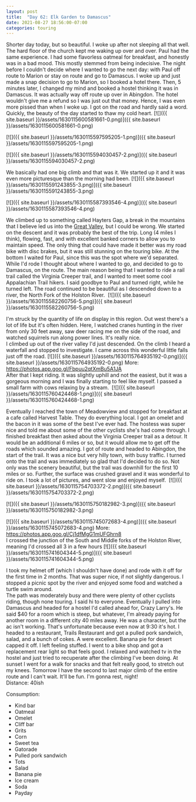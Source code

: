 ```yaml
---
layout: post
title:  "Day 62: Elk Garden to Damascus"
date: 2021-08-27 18:56:00-07:00
categories: touring
---
```

Shorter day today, but so beautiful. I woke up after not sleeping all that well. The hard floor of the church kept me waking up over and over. Paul had the same experience. I had some flavorless oatmeal for breakfast, and honestly was in a bad mood. This mostly stemmed from being indecisive. The night before I couldn't decide where I wanted to go the next day: with Paul off route to Marion or stay on route and go to Damascus. I woke up and just made a snap decision to go to Marion, so I booked a hotel there. Then, 5 minutes later, I changed my mind and booked a hostel thinking it was in Damascus. It was actually way off route up over in Abingdon. The hotel wouldn't give me a refund so I was just out that money. Hence, I was even more pissed than when I woke up. I got on the road and hardly said a word. Quickly, the beauty of the day started to thaw my cold heart.
[![]({{ site.baseurl }}/assets/1630115600581661-0.png)]({{ site.baseurl }}/assets/1630115600581661-0.png)

[![]({{ site.baseurl }}/assets/1630115597595205-1.png)]({{ site.baseurl }}/assets/1630115597595205-1.png)

[![]({{ site.baseurl }}/assets/1630115594030457-2.png)]({{ site.baseurl }}/assets/1630115594030457-2.png)
  
We basically had one big climb and that was it. We started up it and it was even more picturesque than the morning had been.
[![]({{ site.baseurl }}/assets/1630115591243855-3.png)]({{ site.baseurl }}/assets/1630115591243855-3.png)

[![]({{ site.baseurl }}/assets/1630115587393546-4.png)]({{ site.baseurl }}/assets/1630115587393546-4.png)
  
We climbed up to something called Hayters Gap, a break in the mountains that I believe led us into the [Great Valley](https://en.m.wikipedia.org/wiki/Great_Appalachian_Valley), but I could be wrong. We started on the descent and it was probably the best of the trip. Long (4 miles I think), flowing, fast, and with excellent banked corners to allow you to maintain speed. The only thing that could have made it better was my road bike with disc brakes, but it was still stunning on the touring bike. At the bottom I waited for Paul, since this was the spot where we'd separated. While I'd rode I thought about where I wanted to go, and decided to go to Damascus, on the route. The main reason being that I wanted to ride a rail trail called the Virginia Creeper trail, and I wanted to meet some cool Appalachian Trail hikers. I said goodbye to Paul and turned right, while he turned left. The road continued to be beautiful as I descended down to a river, the North Fork of the Holston River. 
[![]({{ site.baseurl }}/assets/1630115582260756-5.png)]({{ site.baseurl }}/assets/1630115582260756-5.png)
  
I'm struck by the quantity of life on display in this region. Out west there's a lot of life but it's often hidden. Here, I watched cranes hunting in the river from only 30 feet away, saw deer racing me on the side of the road, and watched squirrels run along power lines. It's really nice.   
I climbed up out of the river valley I'd just descended. On the climb I heard a waterfall and stopped to investigate. I came across this wonderful little falls just off the road. [![]({{ site.baseurl }}/assets/1630115764935192-0.png)]({{ site.baseurl }}/assets/1630115764935192-0.png)
More: <https://photos.app.goo.gl/Fbpuu2qtXmBu5A1JA>  
After that I kept riding. It was slightly uphill and not the easiest, but it was a gorgeous morning and I was finally starting to feel like myself. I passed a small farm with cows relaxing by a stream. 
[![]({{ site.baseurl }}/assets/1630115760424468-1.png)]({{ site.baseurl }}/assets/1630115760424468-1.png)
  
Eventually I reached the town of Meadowview and stopped for breakfast at a cafe called Harvest Table. They do everything local. I got an omelet and the bacon in it was some of the best I've ever had. The hostess was super nice and told me about some of the other cyclists she's had come through. I finished breakfast then asked about the Virginia Creeper trail as a detour. It would be an additional 6 miles or so, but it would allow me to get off the roads which sounded amazing. I got of route and headed to Abingdon, the start of the trail. It was a nice but very hilly town, with busy traffic. I turned onto the trail and was immediately so glad that I'd decided to do so. Not only was the scenery beautiful, but the trail was downhill for the first 10 miles or so. Further, the surface was crushed gravel and it was wonderful to ride on. I took a lot of pictures, and went slow and enjoyed myself. 
[![]({{ site.baseurl }}/assets/1630115754703372-2.png)]({{ site.baseurl }}/assets/1630115754703372-2.png)

[![]({{ site.baseurl }}/assets/1630115750182982-3.png)]({{ site.baseurl }}/assets/1630115750182982-3.png)

[![]({{ site.baseurl }}/assets/1630115745072683-4.png)]({{ site.baseurl }}/assets/1630115745072683-4.png)
More: <https://photos.app.goo.gl/Cj1dfMgG1mUFGhrn8>  
I crossed the junction of the South and Middle forks of the Holston River, meaning I'd crossed all 3 in a few hours
[![]({{ site.baseurl }}/assets/1630115741604344-5.png)]({{ site.baseurl }}/assets/1630115741604344-5.png)
  
I took my helmet off (which I shouldn't have done) and rode with it off for the first time in 2 months. That was super nice, if not slightly dangerous. I stopped a picnic spot by the river and enjoyed some food and watched a turtle swim around.   
The path was moderately busy and there were plenty of other cyclists riding, though none touring. I said hi to everyone. Eventually I pulled into Damascus and headed for a hostel I'd called ahead for, Crazy Larry's. He said $40 for a room which is steep, but whatever, I'm already paying for another room in a different city 40 miles away. He was a character, but the ac isn't working. That's unfortunate because even now at 9:30 it's hot. I headed to a restaurant, Trails Restaurant and got a pulled pork sandwich, salad, and a bunch of cokes. A were excellent. Banana pie for desert capped it off. I left feeling stuffed. I went to a bike shop and got a replacement rear light so that feels good. I relaxed and watched tv in the hostel and just tried to recuperate after the climbing I've been doing. At sunset I went for a walk for snacks and that felt really good, to stretch out my knees. Tomorrow I have the second to last major climb of the entire route and I can't wait. It'll be fun. I'm gonna rest, night!  
Distance: 40ish

Consumption:
- Kind bar
- Oatmeal
- Omelet
- Cliff bar
- Grits
- Corn
- Sweet tea
- Gatorade
- Pulled pork sandwich
- Tots
- Salad
- Banana pie
- Ice cream
- Soda
- Payday

